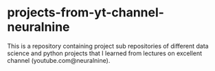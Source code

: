 # projects-from-yt-channel-neuralnine
This is a repository containing project sub repositories of different data science and python projects that I learned from lectures on excellent channel (youtube.com@neuralnine). 
